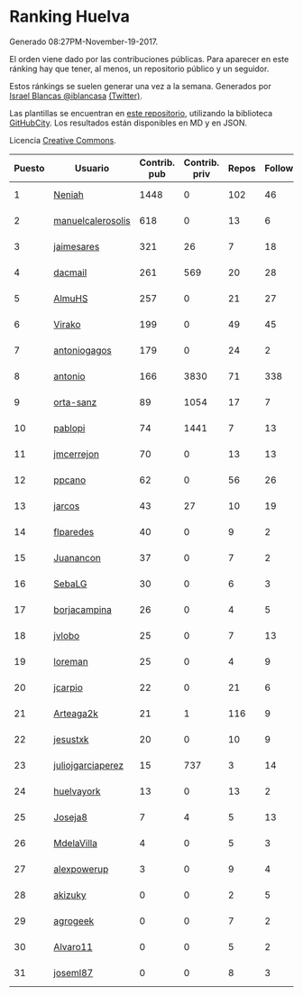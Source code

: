 # Ranking Huelva

Generado 08:27PM-November-19-2017.

El orden viene dado por las contribuciones públicas. Para aparecer en este ránking hay que tener, al menos, un repositorio público y un seguidor.

Estos ránkings se suelen generar una vez a la semana. Generados por [Israel Blancas @iblancasa](https://github.com/iblancasa/) [(Twitter)](https://twitter.com/iblancasa).

Las plantillas se encuentran en [este repositorio](https://github.com/iblancasa/GH-Spanish-Ranking), utilizando la biblioteca [GitHubCity](https://github.com/iblancasa/GitHubCity). Los resultados están disponibles en MD y en JSON.

Licencia [Creative Commons](https://creativecommons.org/licenses/by/4.0/).

| Puesto   |  Usuario  | Contrib. pub | Contrib. priv |Repos| Followers | Desde |  Avatar  |
|----------|-----------|--------------|---------------|-----|-----------|-------|----------|
|1|[Neniah](https://github.com/Neniah)|1448|0|102|46|2011-10-22|![Neniah](https://avatars3.githubusercontent.com/u/1144759)|
|2|[manuelcalerosolis](https://github.com/manuelcalerosolis)|618|0|13|6|2012-12-20|![manuelcalerosolis](https://avatars2.githubusercontent.com/u/3088246)|
|3|[jaimesares](https://github.com/jaimesares)|321|26|7|18|2012-09-28|![jaimesares](https://avatars1.githubusercontent.com/u/2446051)|
|4|[dacmail](https://github.com/dacmail)|261|569|20|28|2008-05-28|![dacmail](https://avatars2.githubusercontent.com/u/11754)|
|5|[AlmuHS](https://github.com/AlmuHS)|257|0|21|27|2015-10-11|![AlmuHS](https://avatars1.githubusercontent.com/u/15078104)|
|6|[Virako](https://github.com/Virako)|199|0|49|45|2011-05-28|![Virako](https://avatars3.githubusercontent.com/u/815686)|
|7|[antoniogagos](https://github.com/antoniogagos)|179|0|24|2|2015-09-18|![antoniogagos](https://avatars1.githubusercontent.com/u/14351629)|
|8|[antonio](https://github.com/antonio)|166|3830|71|338|2008-07-19|![antonio](https://avatars1.githubusercontent.com/u/17516)|
|9|[orta-sanz](https://github.com/orta-sanz)|89|1054|17|7|2013-01-22|![orta-sanz](https://avatars2.githubusercontent.com/u/3337555)|
|10|[pablopi](https://github.com/pablopi)|74|1441|7|13|2014-02-19|![pablopi](https://avatars0.githubusercontent.com/u/6725714)|
|11|[jmcerrejon](https://github.com/jmcerrejon)|70|0|13|13|2012-07-09|![jmcerrejon](https://avatars1.githubusercontent.com/u/1942431)|
|12|[ppcano](https://github.com/ppcano)|62|0|56|26|2011-06-02|![ppcano](https://avatars0.githubusercontent.com/u/825430)|
|13|[jarcos](https://github.com/jarcos)|43|27|10|19|2011-07-23|![jarcos](https://avatars2.githubusercontent.com/u/933995)|
|14|[flparedes](https://github.com/flparedes)|40|0|9|2|2015-06-28|![flparedes](https://avatars2.githubusercontent.com/u/13085943)|
|15|[Juanancon](https://github.com/Juanancon)|37|0|7|2|2016-04-29|![Juanancon](https://avatars1.githubusercontent.com/u/18741909)|
|16|[SebaLG](https://github.com/SebaLG)|30|0|6|3|2015-11-17|![SebaLG](https://avatars1.githubusercontent.com/u/15893746)|
|17|[borjacampina](https://github.com/borjacampina)|26|0|4|5|2010-12-08|![borjacampina](https://avatars1.githubusercontent.com/u/514025)|
|18|[jvlobo](https://github.com/jvlobo)|25|0|7|13|2013-10-12|![jvlobo](https://avatars1.githubusercontent.com/u/5671420)|
|19|[loreman](https://github.com/loreman)|25|0|4|9|2010-11-19|![loreman](https://avatars2.githubusercontent.com/u/488198)|
|20|[jcarpio](https://github.com/jcarpio)|22|0|21|6|2010-11-23|![jcarpio](https://avatars1.githubusercontent.com/u/493260)|
|21|[Arteaga2k](https://github.com/Arteaga2k)|21|1|116|9|2012-05-11|![Arteaga2k](https://avatars2.githubusercontent.com/u/1731164)|
|22|[jesustxk](https://github.com/jesustxk)|20|0|10|9|2014-07-01|![jesustxk](https://avatars2.githubusercontent.com/u/8038664)|
|23|[juliojgarciaperez](https://github.com/juliojgarciaperez)|15|737|3|14|2015-08-26|![juliojgarciaperez](https://avatars2.githubusercontent.com/u/13980296)|
|24|[huelvayork](https://github.com/huelvayork)|13|0|13|2|2011-03-29|![huelvayork](https://avatars3.githubusercontent.com/u/697151)|
|25|[Joseja8](https://github.com/Joseja8)|7|4|5|13|2014-07-12|![Joseja8](https://avatars0.githubusercontent.com/u/8145991)|
|26|[MdelaVilla](https://github.com/MdelaVilla)|4|0|5|3|2012-07-18|![MdelaVilla](https://avatars0.githubusercontent.com/u/2000720)|
|27|[alexpowerup](https://github.com/alexpowerup)|3|0|9|4|2015-04-20|![alexpowerup](https://avatars0.githubusercontent.com/u/12040064)|
|28|[akizuky](https://github.com/akizuky)|0|0|2|5|2011-09-08|![akizuky](https://avatars2.githubusercontent.com/u/1035039)|
|29|[agrogeek](https://github.com/agrogeek)|0|0|7|2|2009-04-01|![agrogeek](https://avatars0.githubusercontent.com/u/69480)|
|30|[Alvaro11](https://github.com/Alvaro11)|0|0|5|2|2014-09-26|![Alvaro11](https://avatars3.githubusercontent.com/u/8927377)|
|31|[joseml87](https://github.com/joseml87)|0|0|8|3|2016-01-13|![joseml87](https://avatars3.githubusercontent.com/u/16690607)|

